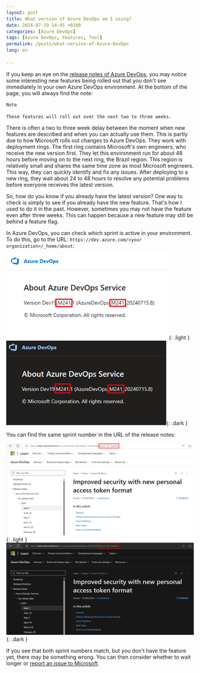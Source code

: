 ```yaml
---
layout: post
title: What version of Azure DevOps am I using?
date: 2024-07-19 14:45 +0100
categories: [Azure DevOps]
tags: [Azure DevOps, Features, Tool]
permalink: /posts/what-version-of-Azure-DevOps
lang: en

---
```


If you keep an eye on the [release notes of Azure DevOps](https://aka.ms/azuredevops/releasenotes),
you may notice some interesting new features being rolled out that you don't see
immediately in your own Azure DevOps environment. At the bottom of the page,
you will always find the note:

```plaintext
Note

These features will roll out over the next two to three weeks.

```

There is often a two to three week delay between the moment when new features
are described and when you can actually use them. This is partly due to how
Microsoft rolls out changes to Azure DevOps. They work with deployment rings.
The first ring contains Microsoft's own engineers, who receive the new version
first. They let this environment run for about 48 hours before moving on to the
next ring, the Brazil region. This region is relatively small and shares the
same time zone as most Microsoft engineers. This way, they can quickly identify
and fix any issues. After deploying to a new ring, they wait about 24 to 48 hours
to resolve any potential problems before everyone receives the latest version.

So, how do you know if you already have the latest version? One way to check
is simply to see if you already have the new feature. That's how I used to do
it in the past. However, sometimes you may not have the feature even after three
weeks. This can happen because a new feature may still be behind a feature flag.

In Azure DevOps, you can check which sprint is active in your environment. To
do this, go to the URL: `https://dev.azure.com/<your organization>/_home/about`:

![Azure DevOps active sprint](/assets/img/posts/2024-07-19-azuredevops-version-light.png){: .light }
![Azure DevOps active sprint](/assets/img/posts/2024-07-19-azuredevops-version-dark.png){: .dark }

You can find the same sprint number in the URL of the release notes:

![Azure DevOps sprint url](/assets/img/posts/2024-07-19-azuredevops-version-url-light.png){: .light }
![Azure DevOps sprint url](/assets/img/posts/2024-07-19-azuredevops-version-url-dark.png){: .dark }

If you see that both sprint numbers match, but you don't have the feature yet,
there may be something wrong. You can then consider whether to wait longer or
[report an issue to Microsoft](https://developercommunity.visualstudio.com/AzureDevOps).
